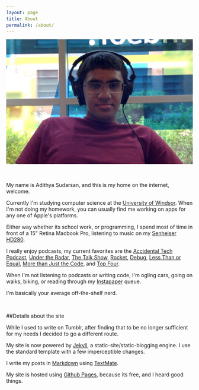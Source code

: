 ```yaml
---
layout: page
title: About
permalink: /about/
---
```


![My helpful screenshot](/assets/bio-pic.jpg)

<br>

My name is Adithya Sudarsan, and this is my home on the internet, welcome.

Currently I'm studying computer science at the [University of Windsor](http://www.uwindsor.ca). When I'm not doing my homework, you can usually find me working on apps for any one of Apple's platforms. 

Either way whether its school work, or programming, I spend most of time in front of a 15" Retina Macbook Pro, listening to music on my [Senheiser HD280](http://en-us.sennheiser.com/professional-dj-headphones-noise-cancelling-hd-280-pro). 

I really enjoy podcasts, my current favorites are the [Accidental Tech Podcast](http://atp.fm), [Under the Radar](https://www.relay.fm/radar), [The Talk Show](https://daringfireball.net/thetalkshow/), [Rocket](https://www.relay.fm/rocket), [Debug](http://www.imore.com/debug), [Less Than or Equal](https://www.relay.fm/ltoe/), [More than Just the Code](http://mtjc.fm), and [Top Four](https://www.relay.fm/topfour). 

When I'm not listening to podcasts or writing code, I'm ogling cars, going on walks, biking, or reading through my [Instapaper](https://www.instapaper.com) queue. 

I'm basically your average off-the-shelf nerd.

<br>

##Details about the site

While I used to write on Tumblr, after finding that to be no longer sufficient for my needs I decided to go a different route. 

My site is now powered by [Jekyll](https://jekyllrb.com), a static-site/static-blogging engine. I use the standard template with a few imperceptible changes.

I write my posts in [Markdown](https://daringfireball.net/projects/markdown/) using [TextMate](https://macromates.com). 

My site is hosted using [Github Pages](https://pages.github.com), because its free, and I heard good things. 


